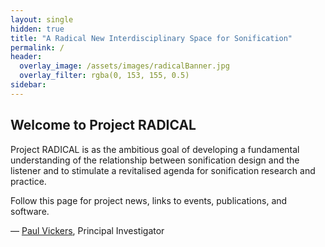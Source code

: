 ```yaml
---
layout: single
hidden: true
title: "A Radical New Interdisciplinary Space for Sonification"
permalink: /
header: 
  overlay_image: /assets/images/radicalBanner.jpg
  overlay_filter: rgba(0, 153, 155, 0.5)
sidebar:
---
```

## Welcome to Project RADICAL
Project RADICAL is as the ambitious goal of developing a fundamental understanding of the relationship between sonification design and the listener and to stimulate a revitalised agenda for sonification research and practice.

Follow this page for project news, links to events, publications, and software.

&mdash; [Paul Vickers](https://paulvickers.github.io/), Principal Investigator

